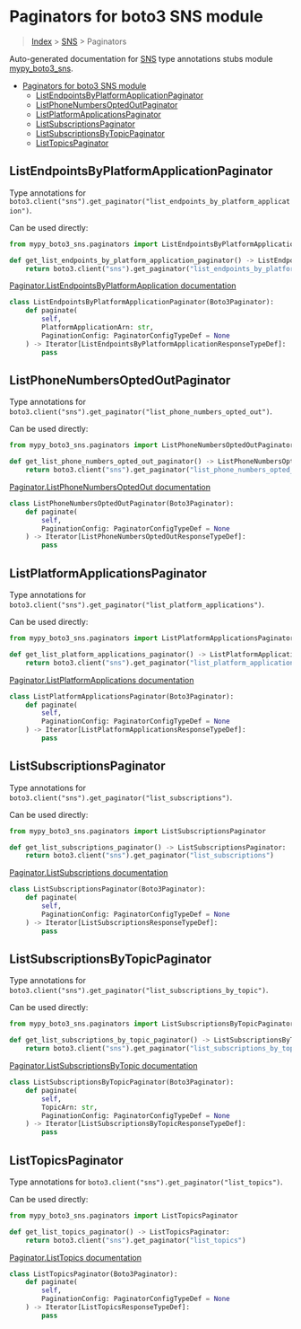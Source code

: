 # Paginators for boto3 SNS module

> [Index](../index.md) > [SNS](./index.md) > Paginators

Auto-generated documentation for [SNS](https://boto3.amazonaws.com/v1/documentation/api/latest/reference/services/sns.html#SNS)
type annotations stubs module [mypy_boto3_sns](https://pypi.org/project/mypy-boto3-sns/).

- [Paginators for boto3 SNS module](#paginators-for-boto3-sns-module)
  - [ListEndpointsByPlatformApplicationPaginator](#listendpointsbyplatformapplicationpaginator)
  - [ListPhoneNumbersOptedOutPaginator](#listphonenumbersoptedoutpaginator)
  - [ListPlatformApplicationsPaginator](#listplatformapplicationspaginator)
  - [ListSubscriptionsPaginator](#listsubscriptionspaginator)
  - [ListSubscriptionsByTopicPaginator](#listsubscriptionsbytopicpaginator)
  - [ListTopicsPaginator](#listtopicspaginator)

## ListEndpointsByPlatformApplicationPaginator

Type annotations for `boto3.client("sns").get_paginator("list_endpoints_by_platform_application")`.

Can be used directly:

```python
from mypy_boto3_sns.paginators import ListEndpointsByPlatformApplicationPaginator

def get_list_endpoints_by_platform_application_paginator() -> ListEndpointsByPlatformApplicationPaginator:
    return boto3.client("sns").get_paginator("list_endpoints_by_platform_application")
```

[Paginator.ListEndpointsByPlatformApplication documentation](https://boto3.amazonaws.com/v1/documentation/api/latest/reference/services/sns.html#SNS.Paginator.ListEndpointsByPlatformApplication)

```python
class ListEndpointsByPlatformApplicationPaginator(Boto3Paginator):
    def paginate(
        self,
        PlatformApplicationArn: str,
        PaginationConfig: PaginatorConfigTypeDef = None
    ) -> Iterator[ListEndpointsByPlatformApplicationResponseTypeDef]:
        pass
```
## ListPhoneNumbersOptedOutPaginator

Type annotations for `boto3.client("sns").get_paginator("list_phone_numbers_opted_out")`.

Can be used directly:

```python
from mypy_boto3_sns.paginators import ListPhoneNumbersOptedOutPaginator

def get_list_phone_numbers_opted_out_paginator() -> ListPhoneNumbersOptedOutPaginator:
    return boto3.client("sns").get_paginator("list_phone_numbers_opted_out")
```

[Paginator.ListPhoneNumbersOptedOut documentation](https://boto3.amazonaws.com/v1/documentation/api/latest/reference/services/sns.html#SNS.Paginator.ListPhoneNumbersOptedOut)

```python
class ListPhoneNumbersOptedOutPaginator(Boto3Paginator):
    def paginate(
        self,
        PaginationConfig: PaginatorConfigTypeDef = None
    ) -> Iterator[ListPhoneNumbersOptedOutResponseTypeDef]:
        pass
```
## ListPlatformApplicationsPaginator

Type annotations for `boto3.client("sns").get_paginator("list_platform_applications")`.

Can be used directly:

```python
from mypy_boto3_sns.paginators import ListPlatformApplicationsPaginator

def get_list_platform_applications_paginator() -> ListPlatformApplicationsPaginator:
    return boto3.client("sns").get_paginator("list_platform_applications")
```

[Paginator.ListPlatformApplications documentation](https://boto3.amazonaws.com/v1/documentation/api/latest/reference/services/sns.html#SNS.Paginator.ListPlatformApplications)

```python
class ListPlatformApplicationsPaginator(Boto3Paginator):
    def paginate(
        self,
        PaginationConfig: PaginatorConfigTypeDef = None
    ) -> Iterator[ListPlatformApplicationsResponseTypeDef]:
        pass
```
## ListSubscriptionsPaginator

Type annotations for `boto3.client("sns").get_paginator("list_subscriptions")`.

Can be used directly:

```python
from mypy_boto3_sns.paginators import ListSubscriptionsPaginator

def get_list_subscriptions_paginator() -> ListSubscriptionsPaginator:
    return boto3.client("sns").get_paginator("list_subscriptions")
```

[Paginator.ListSubscriptions documentation](https://boto3.amazonaws.com/v1/documentation/api/latest/reference/services/sns.html#SNS.Paginator.ListSubscriptions)

```python
class ListSubscriptionsPaginator(Boto3Paginator):
    def paginate(
        self,
        PaginationConfig: PaginatorConfigTypeDef = None
    ) -> Iterator[ListSubscriptionsResponseTypeDef]:
        pass
```
## ListSubscriptionsByTopicPaginator

Type annotations for `boto3.client("sns").get_paginator("list_subscriptions_by_topic")`.

Can be used directly:

```python
from mypy_boto3_sns.paginators import ListSubscriptionsByTopicPaginator

def get_list_subscriptions_by_topic_paginator() -> ListSubscriptionsByTopicPaginator:
    return boto3.client("sns").get_paginator("list_subscriptions_by_topic")
```

[Paginator.ListSubscriptionsByTopic documentation](https://boto3.amazonaws.com/v1/documentation/api/latest/reference/services/sns.html#SNS.Paginator.ListSubscriptionsByTopic)

```python
class ListSubscriptionsByTopicPaginator(Boto3Paginator):
    def paginate(
        self,
        TopicArn: str,
        PaginationConfig: PaginatorConfigTypeDef = None
    ) -> Iterator[ListSubscriptionsByTopicResponseTypeDef]:
        pass
```
## ListTopicsPaginator

Type annotations for `boto3.client("sns").get_paginator("list_topics")`.

Can be used directly:

```python
from mypy_boto3_sns.paginators import ListTopicsPaginator

def get_list_topics_paginator() -> ListTopicsPaginator:
    return boto3.client("sns").get_paginator("list_topics")
```

[Paginator.ListTopics documentation](https://boto3.amazonaws.com/v1/documentation/api/latest/reference/services/sns.html#SNS.Paginator.ListTopics)

```python
class ListTopicsPaginator(Boto3Paginator):
    def paginate(
        self,
        PaginationConfig: PaginatorConfigTypeDef = None
    ) -> Iterator[ListTopicsResponseTypeDef]:
        pass
```